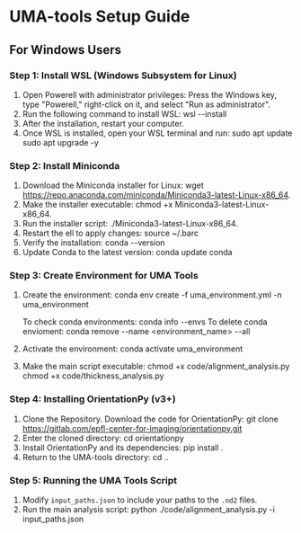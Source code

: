 # UMA-tools Setup Guide

## For Windows Users

### Step 1: Install WSL (Windows Subsystem for Linux)

1. Open Powerell with administrator privileges:
    Press the Windows key, type "Powerell," right-click on it, and select "Run as administrator".
2. Run the following command to install WSL:
    wsl --install
3. After the installation, restart your computer.
4. Once WSL is installed, open your WSL terminal and run:
    sudo apt update
    sudo apt upgrade -y

### Step 2: Install Miniconda
1. Download the Miniconda installer for Linux:
    wget https://repo.anaconda.com/miniconda/Miniconda3-latest-Linux-x86_64.
2. Make the installer executable:
    chmod +x Miniconda3-latest-Linux-x86_64.
3. Run the installer script:
    ./Miniconda3-latest-Linux-x86_64.
4. Restart the ell to apply changes:
    source ~/.barc
5. Verify the installation:
    conda --version
6. Update Conda to the latest version:
    conda update conda

### Step 3: Create Environment for UMA Tools
1. Create the environment:
    conda env create -f uma_environment.yml -n uma_environment
    
    To check conda environments:
    conda info --envs
    To delete conda envioment:
    conda remove --name <environment_name> --all

2. Activate the environment:
    conda activate uma_environment
3. Make the main script executable:
    chmod +x code/alignment_analysis.py
    chmod +x code/thickness_analysis.py

### Step 4: Installing OrientationPy (v3+)
1. Clone the Repository. Download the  code for OrientationPy:
    git clone https://gitlab.com/epfl-center-for-imaging/orientationpy.git
2. Enter the cloned directory:
    cd orientationpy
3. Install OrientationPy and its dependencies:
    pip install .
4. Return to the UMA-tools directory:
    cd ..

### Step 5:  Running the UMA Tools Script
1. Modify `input_paths.json` to include your paths to the `.nd2` files.
2. Run the main analysis script:
   python ./code/alignment_analysis.py -i input_paths.json

